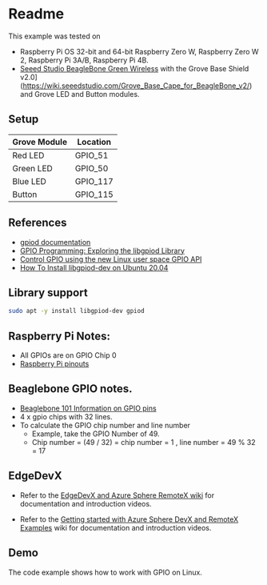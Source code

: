 # Readme

This example was tested on 

- Raspberry Pi OS 32-bit and 64-bit Raspberry Zero W, Raspberry Zero W 2, Raspberry Pi 3A/B, Raspberry Pi 4B.
- [Seeed Studio BeagleBone Green Wireless](https://wiki.seeedstudio.com/BeagleBone_Green_Wireless/) with the Grove Base Shield v2.0](https://wiki.seeedstudio.com/Grove_Base_Cape_for_BeagleBone_v2/) and Grove LED and Button modules.

## Setup

| Grove Module   | Location   |
|---|---|
| Red LED | GPIO_51  |
| Green LED | GPIO_50 |
| Blue LED | GPIO_117 |
| Button | GPIO_115 |

## References

- [gpiod documentation](https://libgpiod-dlang.dpldocs.info/gpiod.html)
- [GPIO Programming: Exploring the libgpiod Library](https://www.ics.com/blog/gpio-programming-exploring-libgpiod-library)
- [Control GPIO using the new Linux user space GPIO API](https://blog.lxsang.me/post/id/33)
- [How To Install libgpiod-dev on Ubuntu 20.04](https://installati.one/ubuntu/20.04/libgpiod-dev/)

## Library support

```bash
sudo apt -y install libgpiod-dev gpiod
```
   
## Raspberry Pi Notes:

- All GPIOs are on GPIO Chip 0
- [Raspberry Pi pinouts](https://pinout.xyz/)

## Beaglebone GPIO notes.

- [Beaglebone 101 Information on GPIO pins](https://beagleboard.org/support/bone101)
- 4 x gpio chips with 32 lines.
- To calculate the GPIO chip number and line number
  - Example, take the GPIO Number of 49.
  - Chip number = (49 / 32) = chip number = 1 , line number = 49 % 32 = 17

## EdgeDevX

- Refer to the [EdgeDevX and Azure Sphere RemoteX wiki](https://github.com/Azure-Sphere-DevX/EdgeDevX.Examples/wiki) for documentation and introduction videos.

- Refer to the [Getting started with Azure Sphere DevX and RemoteX Examples](https://github.com/Azure-Sphere-DevX/EdgeDevX.Examples/wiki/05-Getting-started-examples) wiki for documentation and introduction videos.

## Demo

The code example shows how to work with GPIO on Linux.
